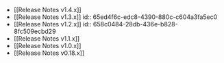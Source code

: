 - [[Release Notes v1.4.x]]
- [[Release Notes v1.3.x]]
  id:: 65ed4f6c-edc8-4390-880c-c604a3fa5ec0
- [[Release Notes v1.2.x]]
  id:: 658c0484-28db-436e-b828-8fc509ecbd29
- [[Release Notes v1.1.x]]
- [[Release Notes v1.0.x]]
- [[Release Notes v0.18.x]]